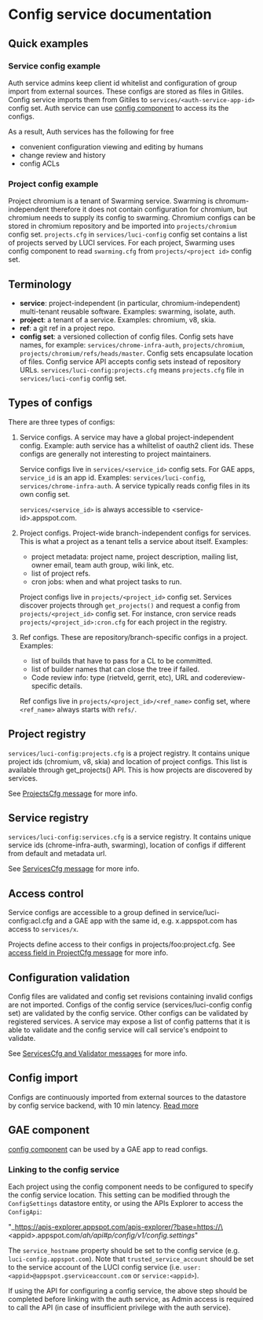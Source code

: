 # Config service documentation

## Quick examples

### Service config example

Auth service admins keep client id whitelist and configuration of group import
from external sources. These configs are stored as files in Gitiles.
Config service imports them from Gitiles to `services/<auth-service-app-id>`
config set. Auth service can use
[config component](../components/components/config) to access its the configs.

As a result, Auth services has the following for free

*   convenient configuration viewing and editing by humans
*   change review and history
*   config ACLs


### Project config example

Project chromium is a tenant of Swarming service. Swarming is
chromum-independent therefore it does not contain configuration for chromium,
but chromium needs to supply its config to swarming. Chromium configs can be
stored in chromium repository and be imported into `projects/chromium` config
set. `projects.cfg` in `services/luci-config` config set contains a list of
projects served by LUCI services. For each project, Swarming uses config
component to read `swarming.cfg` from `projects/<project id>` config set.


## Terminology

*   **service**: project-independent (in particular, chromium-independent)
    multi-tenant reusable software. Examples: swarming, isolate, auth.
*   **project**: a tenant of a service. Examples: chromium, v8, skia.
*   **ref**: a git ref in a project repo.
*   **config set**: a versioned collection of config files. Config sets have
    names, for example: `services/chrome-infra-auth`, `projects/chromium`,
    `projects/chromium/refs/heads/master`. Config sets encapsulate location of
    files. Config service API accepts config sets instead of repository URLs.
    `services/luci-config:projects.cfg` means `projects.cfg` file in
    `services/luci-config` config set.


## Types of configs

There are three types of configs:

1.  Service configs. A service may have a global project-independent config.
    Example: auth service has a whiltelist of oauth2 client ids. These configs
    are generally not interesting to project maintainers.

    Service configs live in `services/<service_id>` config sets. For GAE apps,
    `service_id` is an app id.
    Examples: `services/luci-config`, `services/chrome-infra-auth`.
    A service typically reads config files in its own config set.

    `services/<service_id>` is always accessible to
    &lt;service-id&gt;.appspot.com.

2.  Project configs. Project-wide branch-independent configs for services.
    This is what a project as a tenant tells a service about itself. Examples:

    *   project metadata: project name, project description, mailing list,
        owner email, team auth group, wiki link, etc.
    *   list of project refs.
    *   cron jobs: when and what project tasks to run.

    Project configs live in `projects/<project_id>` config set. Services
    discover projects through `get_projects()` and request a config from
    `projects/<project_id>` config set. For instance, cron service reads
    `projects/<project_id>:cron.cfg` for each project in the registry.

3.  Ref configs. These are repository/branch-specific configs in a project.
    Examples:

    *   list of builds that have to pass for a CL to be committed.
    *   list of builder names that can close the tree if failed.
    *   Code review info: type (rietveld, gerrit, etc), URL and
        codereview-specific details.

    Ref configs live in `projects/<project_id>/<ref_name>` config
    set, where `<ref_name>` always starts with `refs/`.


## Project registry

`services/luci-config:projects.cfg` is a project registry. It contains unique
project ids (chromium, v8, skia) and location of project configs. This list is
available through get_projects() API. This is how projects are discovered by
services.

See
[ProjectsCfg message](../../components/components/config/proto/service_config.proto)
for more info.


## Service registry

`services/luci-config:services.cfg` is a service registry. It contains unique
service ids (chrome-infra-auth, swarming), location of configs if different from
default and metadata url.

See
[ServicesCfg message](../../components/components/config/proto/service_config.proto)
for more info.


## Access control

Service configs are accessible to a group defined in service/luci-config:acl.cfg
and a GAE app with the same id, e.g. x.appspot.com has access to `services/x`.

Projects define access to their configs in projects/foo:project.cfg. See
[access field in ProjectCfg message](../../components/components/config/proto/project_config.proto)
for more info.


## Configuration validation

Config files are validated and config set revisions containing invalid configs
are not imported. Configs of the config service (services/luci-config config
set) are validated by the config service. Other configs can be validated by
registered services. A service may expose a list of config patterns that it is
able to validate and the config service will call service's endpoint to
validate.

See
[ServicesCfg and Validator messages](../../components/components/config/proto/service_config.proto)
for more info.


## Config import

Configs are continuously imported from external sources to the datastore by
config service backend, with 10 min latency.
[Read more](Config-Import.md)


## GAE component

[config component](../components/components/config) can be used by a GAE app to
read configs.


### Linking to the config service

Each project using the config component needs to be configured to specify the
config service location. This setting can be modified through the
`ConfigSettings` datastore entity, or using the APIs Explorer to access the
`ConfigApi`:

"_https://apis-explorer.appspot.com/apis-explorer/?base=https://\<appid\>.appspot.com/_ah/api#p/config/v1/config.settings_"

The `service_hostname` property should be set to the config service (e.g.
`luci-config.appspot.com`). 
Note that `trusted_service_account` should be set to the service account of the
LUCI config service (i.e. `user:<appid>@appspot.gserviceaccount.com` or
`service:<appid>`).

If using the API for configuring a config service, the above step should be
completed before linking with the auth service, as Admin access is required to
call the API (in case of insufficient privilege with the auth service).
